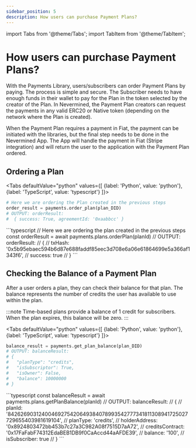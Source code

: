 ```yaml
---
sidebar_position: 5
description: How users can purchase Payment Plans?
---
```


import Tabs from '@theme/Tabs';
import TabItem from '@theme/TabItem';

# How users can purchase Payment Plans?

With the Payments Library, users/subscribers can order Payment Plans by paying. The process is simple and secure. The Subscriber needs to have enough funds in their wallet to pay for the Plan in the token selected by the creator of the Plan. In Nevermined, the Payment Plan creators can request the payments in any valid ERC20 or Native token (depending on the network where the Plan is created).

When the Payment Plan requires a payment in Fiat, the payment can be initiated with the libraries, but the final step needs to be done in the Nevermined App. The App will handle the payment in Fiat (Stripe integration) and will return the user to the application with the Payment Plan ordered.

## Ordering a Plan

<Tabs
  defaultValue="python"
  values={[
    {label: 'Python', value: 'python'},
    {label: 'TypeScript', value: 'typescript'}
  ]}>
  <TabItem value="python">
  ```python
  # Here we are ordering the Plan created in the previous steps
  order_result = payments.order_plan(plan_DID)  
  # OUTPUT: orderResult: 
  #  { success: True, agreementId: '0xaabbcc' }   
  ```
  </TabItem>
  <TabItem value="typescript">
  ```typescript
  // Here we are ordering the plan created in the previous steps
  const orderResult = await payments.plans.orderPlan(planId)
  // OUTPUT: orderResult: 
  // {
  //   txHash: '0x5b95ebaec594b6d87e688faddf85eec3d708e6a06e61864699e5a366af1343f6',
  //   success: true
  // }
  ```
  </TabItem>  
</Tabs>

## Checking the Balance of a Payment Plan

After a user orders a plan, they can check their balance for that plan. The balance represents the number of credits the user has available to use within the plan.

:::note
Time-based plans provide a balance of 1 credit for subscribers. When the plan expires, this balance will be zero.
:::


<Tabs
  defaultValue="python"
  values={[
    {label: 'Python', value: 'python'},
    {label: 'TypeScript', value: 'typescript'}
  ]}>
  <TabItem value="python">
  ```python
  balance_result = payments.get_plan_balance(plan_DID)
  # OUTPUT: balanceResult:
  # {
  #   "planType": "credits",
  #   "isSubscriptor": True,
  #   "isOwner": False,
  #   "balance": 10000000
  # }  
  ```
  </TabItem>
  <TabItem value="typescript">
  ```typescript
  const balanceResult = await payments.plans.getPlanBalance(planId)
  // OUTPUT: balanceResult:
  // {
  //   planId: '84262690312400469275420649384078993542777341811308941725027729655403981619104',
  //   planType: 'credits',
  //   holderAddress: '0x8924803472bb453b7c27a3C982A08f7515D7aA72',
  //   creditsContract: '0x17FaFabF74312EdaBEB1DB9f0CaAccd44aAFDE39',
  //   balance: '100',
  //   isSubscriber: true
  // }
  ```  
  </TabItem>  
</Tabs>